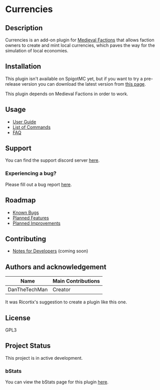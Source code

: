 # Currencies

## Description
Currencies is an add-on plugin for [Medieval Factions](https://github.com/dmccoystephenson/Medieval-Factions) that allows faction owners to create and mint local currencies, which paves the way for the simulation of local economies.

## Installation
This plugin isn't available on SpigotMC yet, but if you want to try a pre-release version you can download the latest version from [this page](https://github.com/dmccoystephenson/Currencies/releases).

This plugin depends on Medieval Factions in order to work.

## Usage
- [User Guide](https://github.com/dmccoystephenson/Currencies/wiki/Guide)
- [List of Commands](https://github.com/dmccoystephenson/Currencies/wiki/Commands)
- [FAQ](https://github.com/dmccoystephenson/Currencies/wiki/FAQ)

## Support
You can find the support discord server [here](https://discord.gg/xXtuAQ2).

### Experiencing a bug?
Please fill out a bug report [here](https://github.com/dmccoystephenson/Currencies/issues?q=is%3Aissue+is%3Aopen+label%3Abug).

## Roadmap
- [Known Bugs](https://github.com/dmccoystephenson/Currencies/issues?q=is%3Aopen+is%3Aissue+label%3Abug)
- [Planned Features](https://github.com/dmccoystephenson/Currencies/issues?q=is%3Aopen+is%3Aissue+label%3AEpic)
- [Planned Improvements](https://github.com/dmccoystephenson/Currencies/issues?q=is%3Aopen+is%3Aissue+label%3Aimprovement)

## Contributing
- [Notes for Developers](https://github.com/dmccoystephenson/Currencies/wiki/Developer-Notes) (coming soon)

## Authors and acknowledgement
Name | Main Contributions
------------ | -------------
DanTheTechMan | Creator

It was Ricortix's suggestion to create a plugin like this one.

## License
GPL3

## Project Status
This project is in active development.

### bStats
You can view the bStats page for this plugin [here](https://bstats.org/plugin/bukkit/Currencies/12810).
